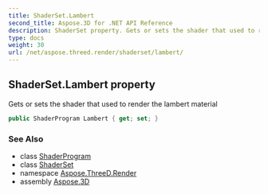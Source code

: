 ```yaml
---
title: ShaderSet.Lambert
second_title: Aspose.3D for .NET API Reference
description: ShaderSet property. Gets or sets the shader that used to render the lambert material
type: docs
weight: 30
url: /net/aspose.threed.render/shaderset/lambert/
---
```

## ShaderSet.Lambert property

Gets or sets the shader that used to render the lambert material

```csharp
public ShaderProgram Lambert { get; set; }
```

### See Also

* class [ShaderProgram](../../shaderprogram/)
* class [ShaderSet](../)
* namespace [Aspose.ThreeD.Render](../../../aspose.threed.render/)
* assembly [Aspose.3D](../../../)


